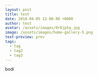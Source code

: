 ```yaml
---
layout: post
title: test
date: 2018-04-05 12-00-00 +0000
author: test
avatar: /assets/images/0r6jptq.jpg
image: /assets/images/home-gallery-5.png
text-preview: prev
tags:
  - tag
  - tag2
  - tag3
---
```

bodi
